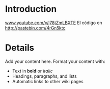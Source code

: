 # Introduction #
www.youtube.com/v/j78tZmLBXTE
El código en http://pastebin.com/4rGn5ktc


# Details #

Add your content here.  Format your content with:
  * Text in **bold** or _italic_
  * Headings, paragraphs, and lists
  * Automatic links to other wiki pages